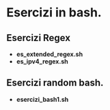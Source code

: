 # Esercizi in bash.

## Esercizi Regex 

- **es_extended_regex.sh**
- **es_ipv4_regex.sh**


## Esercizi random bash.

- **esercizi_bash1.sh**


